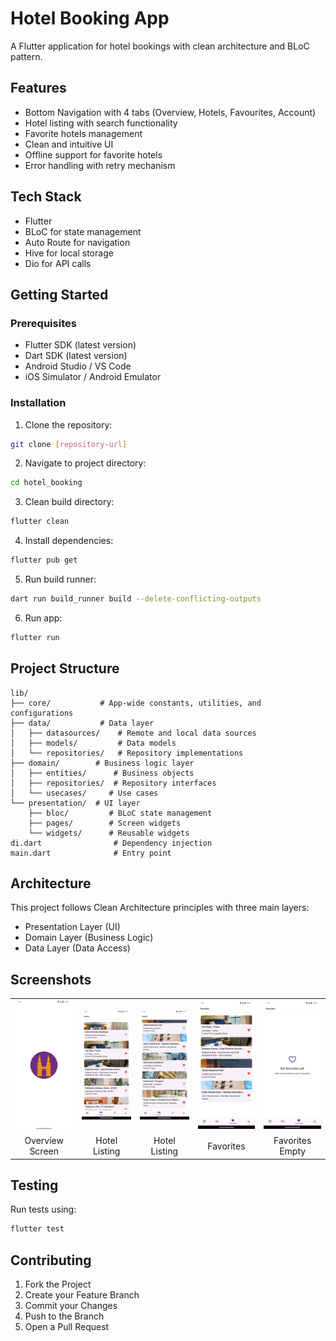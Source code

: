 # Hotel Booking App

A Flutter application for hotel bookings with clean architecture and BLoC pattern.

## Features

- Bottom Navigation with 4 tabs (Overview, Hotels, Favourites, Account)
- Hotel listing with search functionality
- Favorite hotels management
- Clean and intuitive UI
- Offline support for favorite hotels
- Error handling with retry mechanism

## Tech Stack

- Flutter
- BLoC for state management
- Auto Route for navigation
- Hive for local storage
- Dio for API calls

## Getting Started

### Prerequisites

- Flutter SDK (latest version)
- Dart SDK (latest version)
- Android Studio / VS Code
- iOS Simulator / Android Emulator

### Installation

1. Clone the repository:
```bash
git clone [repository-url]
```

2. Navigate to project directory:
```bash
cd hotel_booking
```

3. Clean build directory:
```bash
flutter clean
```

4. Install dependencies:
```bash
flutter pub get
```

5. Run build runner:
```bash
dart run build_runner build --delete-conflicting-outputs
```

6. Run app:
```bash
flutter run
```


## Project Structure

```
lib/
├── core/           # App-wide constants, utilities, and configurations
├── data/           # Data layer
│   ├── datasources/    # Remote and local data sources
│   ├── models/         # Data models
│   └── repositories/   # Repository implementations
├── domain/        # Business logic layer
│   ├── entities/      # Business objects
│   ├── repositories/  # Repository interfaces
│   └── usecases/     # Use cases
└── presentation/  # UI layer
    ├── bloc/         # BLoC state management
    ├── pages/        # Screen widgets
    └── widgets/      # Reusable widgets
di.dart                # Dependency injection
main.dart              # Entry point
```

## Architecture

This project follows Clean Architecture principles with three main layers:
- Presentation Layer (UI)
- Domain Layer (Business Logic)
- Data Layer (Data Access)

## Screenshots

<table>
  <tr>
    <td><img src="screenshots/1.png" width="200"/></td>
    <td><img src="screenshots/2.png" width="200"/></td>
    <td><img src="screenshots/5.png" width="200"/></td>
    <td><img src="screenshots/3.png" width="200"/></td>
    <td><img src="screenshots/4.png" width="200"/></td>
  </tr>
  <tr>
    <td align="center">Overview Screen</td>
    <td align="center">Hotel Listing</td>
    <td align="center">Hotel Listing</td>
    <td align="center">Favorites</td>
    <td align="center">Favorites Empty</td>
  </tr>
</table>

## Testing

Run tests using:
```bash
flutter test
```

## Contributing

1. Fork the Project
2. Create your Feature Branch
3. Commit your Changes
4. Push to the Branch
5. Open a Pull Request
